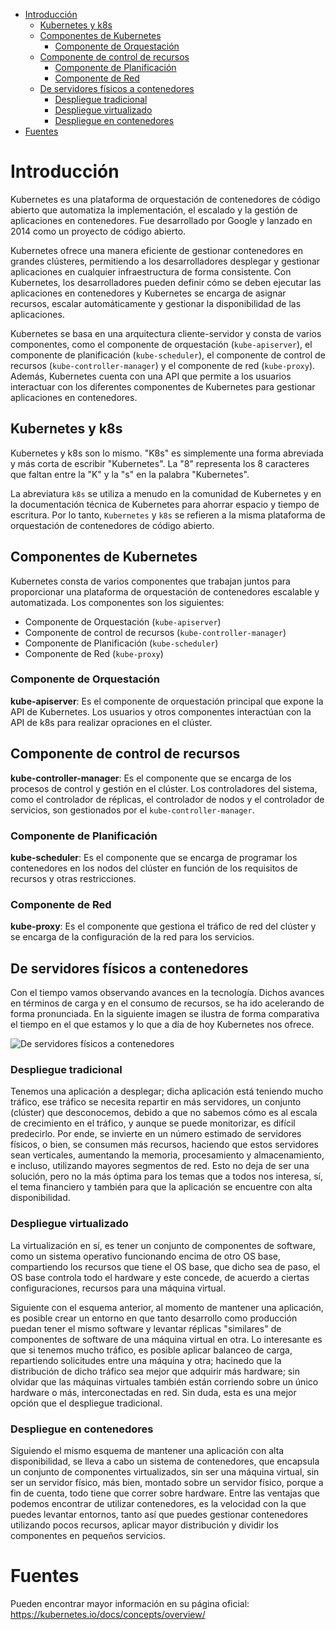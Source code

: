 - [Introducción](#introducción)
  - [Kubernetes y k8s](#kubernetes-y-k8s)
  - [Componentes de Kubernetes](#componentes-de-kubernetes)
    - [Componente de Orquestación](#componente-de-orquestación)
  - [Componente de control de recursos](#componente-de-control-de-recursos)
    - [Componente de Planificación](#componente-de-planificación)
    - [Componente de Red](#componente-de-red)
  - [De servidores físicos a contenedores](#de-servidores-físicos-a-contenedores)
    - [Despliegue tradicional](#despliegue-tradicional)
    - [Despliegue virtualizado](#despliegue-virtualizado)
    - [Despliegue en contenedores](#despliegue-en-contenedores)
- [Fuentes](#fuentes)


# Introducción

Kubernetes es una plataforma de orquestación de contenedores de código abierto que automatiza la implementación, el escalado y la gestión de aplicaciones en contenedores. Fue desarrollado por Google y lanzado en 2014 como un proyecto de código abierto.

Kubernetes ofrece una manera eficiente de gestionar contenedores en grandes clústeres, permitiendo a los desarrolladores desplegar y gestionar aplicaciones en cualquier infraestructura de forma consistente. Con Kubernetes, los desarrolladores pueden definir cómo se deben ejecutar las aplicaciones en contenedores y Kubernetes se encarga de asignar recursos, escalar automáticamente y gestionar la disponibilidad de las aplicaciones.

Kubernetes se basa en una arquitectura cliente-servidor y consta de varios componentes, como el componente de orquestación (`kube-apiserver`), el componente de planificación (`kube-scheduler`), el componente de control de recursos (`kube-controller-manager`) y el componente de red (`kube-proxy`). Además, Kubernetes cuenta con una API que permite a los usuarios interactuar con los diferentes componentes de Kubernetes para gestionar aplicaciones en contenedores.

## Kubernetes y k8s

Kubernetes y k8s son lo mismo. "K8s" es simplemente una forma abreviada y más corta de escribir "Kubernetes". La "8" representa los 8 caracteres que faltan entre la "K" y la "s" en la palabra "Kubernetes".

La abreviatura `k8s` se utiliza a menudo en la comunidad de Kubernetes y en la documentación técnica de Kubernetes para ahorrar espacio y tiempo de escritura. Por lo tanto, `Kubernetes` y `k8s` se refieren a la misma plataforma de orquestación de contenedores de código abierto.

## Componentes de Kubernetes

Kubernetes consta de varios componentes que trabajan juntos para proporcionar una plataforma de orquestación de contenedores escalable y automatizada. Los componentes son los siguientes: 

- Componente de Orquestación (`kube-apiserver`)
- Componente de control de recursos (`kube-controller-manager`)
- Componente de Planificación (`kube-scheduler`)
- Componente de Red (`kube-proxy`)

### Componente de Orquestación

**kube-apiserver**: Es el componente de orquestación principal que expone la API de Kubernetes. Los usuarios y otros componentes interactúan con la API de k8s para realizar opraciones en el clúster.

## Componente de control de recursos

**kube-controller-manager**: Es el componente que se encarga de los procesos de control y gestión en el clúster. Los controladores del sistema, como el controlador de réplicas, el controlador de nodos y el controlador de servicios, son gestionados por el `kube-controller-manager`.

### Componente de Planificación

**kube-scheduler**: Es el componente que se encarga de programar los contenedores en los nodos del clúster en función de los requisitos de recursos y otras restricciones.

### Componente de Red

**kube-proxy**: Es el componente que gestiona el tráfico de red del clúster y se encarga de la configuración de la red para los servicios.

## De servidores físicos a contenedores

Con el tiempo vamos observando avances en la tecnología. Dichos avances en términos de carga y en el consumo de recursos, se ha ido acelerando de forma pronunciada. En la siguiente imagen se ilustra de forma comparativa el tiempo en el que estamos y lo que a día de hoy Kubernetes nos ofrece.

![De servidores físicos a contenedores](https://user-images.githubusercontent.com/7296281/223314955-325a58d2-af19-4530-a5df-ee0efbe5bb1f.png)

### Despliegue tradicional

Tenemos una aplicación a desplegar; dicha aplicación está teniendo mucho tráfico, ese tráfico se necesita repartir en más servidores, un conjunto (clúster) que desconocemos, debido a que no sabemos cómo es al escala de crecimiento en el tráfico, y aunque se puede monitorizar, es difícil predecirlo. Por ende, se invierte en un número estimado de servidores físicos, o bien, se consumen más recursos, haciendo que estos servidores sean verticales, aumentando la memoria, procesamiento y almacenamiento, e incluso, utilizando mayores segmentos de red. Esto no deja de ser una solución, pero no la más óptima para los temas que a todos nos interesa, sí, el tema financiero y también para que la aplicación se encuentre con alta disponibilidad.

### Despliegue virtualizado

La virtualización en sí, es tener un conjunto de componentes de software, como un sistema operativo funcionando encima de otro OS base, compartiendo los recursos que tiene el OS base, que dicho sea de paso, el OS base controla todo el hardware y este concede, de acuerdo a ciertas configuraciones, recursos para una máquina virtual.

Siguiente con el esquema anterior, al momento de mantener una aplicación, es posible crear un entorno en que tanto desarrollo como producción puedan tener el mismo software y levantar réplicas "similares" de componentes de software de una máquina virtual en otra. Lo interesante es que si tenemos mucho tráfico, es posible aplicar balanceo de carga, repartiendo solicitudes entre una máquina y otra; hacinedo que la distribución de dicho tráfico sea mejor que adquirir más hardware; sin olvidar que las máquinas virtuales también están corriendo sobre un único hardware o más, interconectadas en red. Sin duda, esta es una mejor opción que el despliegue tradicional.

### Despliegue en contenedores

Siguiendo el mismo esquema de mantener una aplicación con alta disponibilidad, se lleva a cabo un sistema de contenedores, que encapsula un conjunto de componentes virtualizados, sin ser una máquina virtual, sin ser un servidor físico, más bien, montado sobre un servidor físico, porque a fin de cuenta, todo tiene que correr sobre hardware. Entre las ventajas que podemos encontrar de utilizar contenedores, es la velocidad con la que puedes levantar entornos, tanto así que puedes gestionar contenedores utilizando pocos recursos, aplicar mayor distribución y dividir los componentes en pequeños servicios. 

# Fuentes

Pueden encontrar mayor información en su página oficial: https://kubernetes.io/docs/concepts/overview/